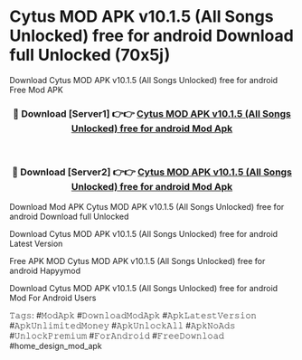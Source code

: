 # Cytus MOD APK v10.1.5 (All Songs Unlocked) free for android Download full Unlocked (70x5j)
Download Cytus MOD APK v10.1.5 (All Songs Unlocked) free for android Free Mod APK

<div align="center">
<h3>🔴 Download [Server1] 👉👉 <a href="https://apkcomod.com?title=Cytus_MOD_APK_v10.1.5_(All_Songs_Unlocked)_free_for_android">Cytus MOD APK v10.1.5 (All Songs Unlocked) free for android Mod Apk</a></h3><br>

<h3>🔴 Download [Server2] 👉👉 <a href="https://apkcomod.com?title=Cytus_MOD_APK_v10.1.5_(All_Songs_Unlocked)_free_for_android">Cytus MOD APK v10.1.5 (All Songs Unlocked) free for android Mod Apk</a></h3>
</div>


Download Mod APK Cytus MOD APK v10.1.5 (All Songs Unlocked) free for android Download full Unlocked

Download Cytus MOD APK v10.1.5 (All Songs Unlocked) free for android Latest Version

Free APK MOD Cytus MOD APK v10.1.5 (All Songs Unlocked) free for android Hapyymod

Download Cytus MOD APK v10.1.5 (All Songs Unlocked) free for android Mod For Android Users

𝚃𝚊𝚐𝚜: #𝙼𝚘𝚍𝙰𝚙𝚔 #𝙳𝚘𝚠𝚗𝚕𝚘𝚊𝚍𝙼𝚘𝚍𝙰𝚙𝚔 #𝙰𝚙𝚔𝙻𝚊𝚝𝚎𝚜𝚝𝚅𝚎𝚛𝚜𝚒𝚘𝚗 #𝙰𝚙𝚔𝚄𝚗𝚕𝚒𝚖𝚒𝚝𝚎𝚍𝙼𝚘𝚗𝚎𝚢 #𝙰𝚙𝚔𝚄𝚗𝚕𝚘𝚌𝚔𝙰𝚕𝚕 #𝙰𝚙𝚔𝙽𝚘𝙰𝚍𝚜 #𝚄𝚗𝚕𝚘𝚌𝚔𝙿𝚛𝚎𝚖𝚒𝚞𝚖 #𝙵𝚘𝚛𝙰𝚗𝚍𝚛𝚘𝚒𝚍 #𝙵𝚛𝚎𝚎𝙳𝚘𝚠𝚗𝚕𝚘𝚊𝚍 #home_design_mod_apk